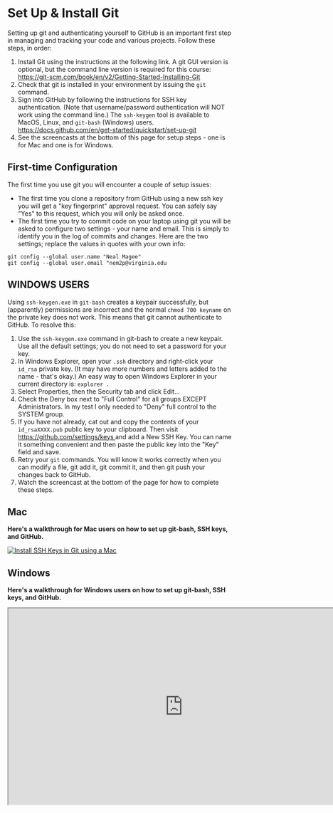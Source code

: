 # Set Up & Install Git

Setting up git and authenticating yourself to GitHub is an important first step in managing and tracking your code and various projects. Follow these steps, in order:

<ol style="list-style-type: decimal;">
    <li>Install Git using the instructions at the following link. A git GUI version is optional, but the command line version is required for this course: <a href="https://git-scm.com/book/en/v2/Getting-Started-Installing-Git" target="_blank" rel="noopener">https://git-scm.com/book/en/v2/Getting-Started-Installing-Git</a>&nbsp;</li>
    <li>Check that git is installed in your environment by issuing the <code>git</code> command.</li>
    <li>Sign into GitHub by following the instructions for SSH key authentication. (Note that username/password authentication will NOT work using the command line.) The <code>ssh-keygen</code> tool is available to MacOS, Linux, and <code>git-bash</code> (Windows) users. <a href="https://docs.github.com/en/get-started/quickstart/set-up-git" target="_blank" rel="noopener">https://docs.github.com/en/get-started/quickstart/set-up-git</a>&nbsp;</li>
    <li>See the screencasts at the bottom of this page for setup steps - one is for Mac and one is for Windows.</li>
</ol>

## First-time Configuration

The first time you use git you will encounter a couple of setup issues:

<ul>
    <li>The first time you clone a repository from GitHub using a new ssh key you will get a "key fingerprint" approval request. You can safely say "Yes" to this request, which you will only be asked once.</li>
    <li>The first time you try to commit code on your laptop using git you will be asked to configure two settings - your name and email. This is simply to identify you in the log of commits and changes. Here are the two settings; replace the values in quotes with your own info:</li>
</ul>

    git config --global user.name "Neal Magee"
    git config --global user.email "nem2p@virginia.edu


## WINDOWS USERS

Using `ssh-keygen.exe` in `git-bash` creates a keypair successfully, but (apparently) permissions are incorrect and the normal `chmod 700 keyname` on the private key does not work. This means that git cannot authenticate to GitHub. To resolve this:

<ol style="list-style-type: decimal;">
    <li>Use the <code>ssh-keygen.exe</code> command in git-bash to create a new keypair. Use all the default settings; you do not need to set a password for your key.</li>
    <li>In Windows Explorer, open your <code>.ssh</code> directory and right-click your <code>id_rsa</code> private key. (It may have more numbers and letters added to the name - that's okay.) An easy way to open Windows Explorer in your current directory is: <code>explorer .</code></li>
    <li>Select Properties, then the Security tab and click Edit...</li>
    <li>Check the Deny box next to "Full Control" for all groups EXCEPT Administrators. In my test I only needed to "Deny" full control to the SYSTEM group.</li>
    <li>If you have not already, cat out and copy the contents of your <code>id_rsaXXXX.pub</code> public key to your clipboard. Then visit <a href="https://github.com/settings/keys" target="_blank" rel="noopener">https://github.com/settings/keys </a>and add a New SSH Key. You can name it something convenient and then paste the public key into the "Key" field and save.</li>
    <li>Retry your <code>git</code> commands. You will know it works correctly when you can modify a file, git add it, git commit it, and then git push your changes back to GitHub.</li>
    <li>Watch the screencast at the bottom of the page for how to complete these steps.</li>
</ol>

## Mac

**Here's a walkthrough for Mac users on how to set up git-bash, SSH keys, and GitHub.**

[![Install SSH Keys in Git using a Mac](https://i.ytimg.com/vi/rajlGZ3w4OU/maxresdefault.jpg)](https://www.youtube.com/embed/rajlGZ3w4OU?si=UPknm4ygzhenNrRN)


## Windows

**Here's a walkthrough for Windows users on how to set up git-bash, SSH keys, and GitHub.**

<p><iframe title="YouTube video player" src="https://www.youtube.com/embed/X2JgmpkahrY?si=TTvzELmRHoT2jJpM" width="784" height="441" allowfullscreen="allowfullscreen" allow="accelerometer; autoplay; clipboard-write; encrypted-media; gyroscope; picture-in-picture; web-share"></iframe></p>